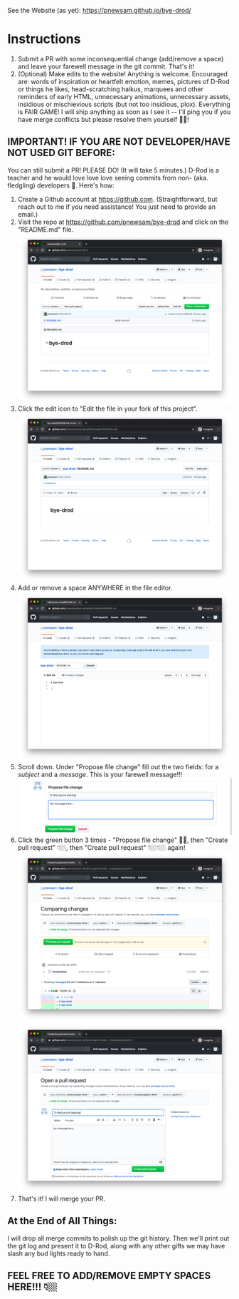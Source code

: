 See the Website (as yet): https://pnewsam.github.io/bye-drod/

# Instructions

1. Submit a PR with some inconsequential change (add/remove a space) and leave your farewell message in the git commit. That's it!
2. (Optional) Make edits to the website! Anything is welcome. Encouraged are: words of inspiration or heartfelt emotion, memes, pictures of D-Rod or things he likes, head-scratching haikus, marquees and other reminders of early HTML, unnecessary animations, unnecessary assets, insidious or mischievious scripts (but not too insidious, plox). Everything is FAIR GAME! I will ship anything as soon as I see it -- I'll ping you if you have merge conflicts but please resolve them yourself 🙏🏼!

## **IMPORTANT! IF YOU ARE NOT DEVELOPER/HAVE NOT USED GIT BEFORE:**

You can still submit a PR! PLEASE DO! (It will take 5 minutes.) D-Rod is a teacher and he would love love love seeing commits from non- (aka. fledgling) developers 🙂. Here's how:

1. Create a Github account at https://github.com. (Straightforward, but reach out to me if you need assistance! You just need to provide an email.)
2. Visit the repo at https://github.com/pnewsam/bye-drod and click on the "README.md" file.
![1](instructions/1.png) 
3. Click the edit icon to "Edit the file in your fork of this project".
![2](instructions/2.png)
4. Add or remove a space ANYWHERE in the file editor.
![3](instructions/3.png)
5. Scroll down. Under "Propose file change" fill out the two fields: for a *subject* and a *message*. This is your farewell message!!!
![4](instructions/4.png)
6. Click the green button 3 times - "Propose file change" ☝🏼, then "Create pull request" 👇🏼, then "Create pull request" 👇🏼👇🏼 again!
![5](instructions/5.png)
![6](instructions/6.png)
7. That's it! I will merge your PR.

## At the End of All Things:

I will drop all merge commits to polish up the git history. Then we'll print out the git log and present it to D-Rod, along with any other gifts we may have slash any bud lights ready to hand. 

## FEEL FREE TO ADD/REMOVE EMPTY SPACES HERE!!! 👇🏼
 
